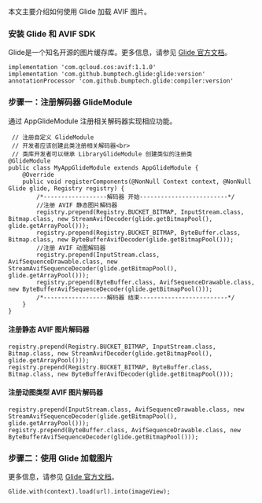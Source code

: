 
本文主要介绍如何使用 Glide 加载 AVIF 图片。


### 安装 Glide 和 AVIF SDK

Glide是一个知名开源的图片缓存库。更多信息，请参见 [Glide 官方文档](https://bumptech.github.io/glide/)。

```
implementation 'com.qcloud.cos:avif:1.1.0'   
implementation 'com.github.bumptech.glide:glide:version'
annotationProcessor 'com.github.bumptech.glide:compiler:version' 
```

### 步骤一：注册解码器 GlideModule

通过 AppGlideModule 注册相关解码器实现相应功能。
```
 // 注册自定义 GlideModule
 // 开发者应该创建此类注册相关解码器<br>
 // 类库开发者可以继承 LibraryGlideModule 创建类似的注册类
@GlideModule
public class MyAppGlideModule extends AppGlideModule {
    @Override
    public void registerComponents(@NonNull Context context, @NonNull Glide glide, Registry registry) {
        /*------------------解码器 开始-------------------------*/
        //注册 AVIF 静态图片解码器
        registry.prepend(Registry.BUCKET_BITMAP, InputStream.class, Bitmap.class, new StreamAvifDecoder(glide.getBitmapPool(), glide.getArrayPool()));
        registry.prepend(Registry.BUCKET_BITMAP, ByteBuffer.class, Bitmap.class, new ByteBufferAvifDecoder(glide.getBitmapPool()));
        //注册 AVIF 动图解码器
        registry.prepend(InputStream.class, AvifSequenceDrawable.class, new StreamAvifSequenceDecoder(glide.getBitmapPool(), glide.getArrayPool()));
        registry.prepend(ByteBuffer.class, AvifSequenceDrawable.class, new ByteBufferAvifSequenceDecoder(glide.getBitmapPool()));
        /*------------------解码器 结束-------------------------*/
    }
}
```

#### 注册静态 AVIF 图片解码器

```
registry.prepend(Registry.BUCKET_BITMAP, InputStream.class, Bitmap.class, new StreamAvifDecoder(glide.getBitmapPool(), glide.getArrayPool()));
registry.prepend(Registry.BUCKET_BITMAP, ByteBuffer.class, Bitmap.class, new ByteBufferAvifDecoder(glide.getBitmapPool()));
```

#### 注册动图类型 AVIF 图片解码器

```
registry.prepend(InputStream.class, AvifSequenceDrawable.class, new StreamAvifSequenceDecoder(glide.getBitmapPool(), glide.getArrayPool()));
registry.prepend(ByteBuffer.class, AvifSequenceDrawable.class, new ByteBufferAvifSequenceDecoder(glide.getBitmapPool()));
```

### 步骤二：使用 Glide 加载图片

更多信息，请参见 [Glide 官方文档](https://bumptech.github.io/glide/)。

```
Glide.with(context).load(url).into(imageView);
```